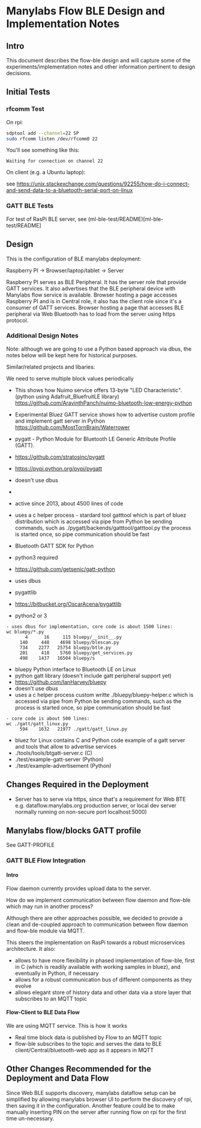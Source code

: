 # Manylabs Flow BLE Design and Implementation Notes

## Intro

This document describes the flow-ble design and will capture some of the experiments/implementation
notes and other information pertinent to design decisions.

## Initial Tests

### rfcomm Test

On rpi:

```bash
sdptool add --channel=22 SP
sudo rfcomm listen /dev/rfcomm0 22
```
You'll see something like this:

```
Waiting for connection on channel 22
```

On client (e.g. a Ubuntu laptop):

see 
https://unix.stackexchange.com/questions/92255/how-do-i-connect-and-send-data-to-a-bluetooth-serial-port-on-linux

### GATT BLE Tests

For test of RasPi BLE server, see (ml-ble-test/README)[ml-ble-test/README]

## Design

This is the configuration of BLE manylabs deployment:

Raspberry PI	 -> Browser/laptop/tablet 	->	Server

Raspberry PI serves as BLE Peripheral. It has the server role that provide GATT services. 
It also advertises that the BLE peripheral device with Manylabs flow service is available.
Browser hosting a page accesses Raspberry PI and is in Central role, it also has the client role since it's a consumer of GATT services.
Browser hosting a page that accesses BLE peripheral via Web Bluetooth has to load from the server using https protocol.

### Additional Design Notes

Note: although we are going to use a Python based approach via dbus, the 
notes below will be kept here for historical purposes.


Similar/related projects and libaries:

We need to serve multiple block values periodically

* This shows how Nuimo service offers 13-byte "LED Characteristic". (python using Adafruit_BluefruitLE library)
https://github.com/AravinthPanch/nuimo-bluetooth-low-energy-python

* Experimental Bluez GATT service
 shows how to advertise custom profile and implement gatt server in Python
https://github.com/MostTornBrain/Waterrower

* pygatt - Python Module for Bluetooth LE Generic Attribute Profile (GATT).
 * https://github.com/stratosinc/pygatt
 * https://pypi.python.org/pypi/pygatt
 * doesn't use dbus
 * 
 * active since 2013, about 4500 lines of code
 * uses a c helper process - stardard tool gatttool which is part of bluez distribution
	which is accessed via pipe from Python be sending commands, such as
	./pygatt/backends/gatttool/gatttool.py
	the process is started once, so pipe communication should be fast

* Bluetooth GATT SDK for Python
 * python3 required
 * https://github.com/getsenic/gatt-python
 * uses dbus

* pygattlib
 * https://bitbucket.org/OscarAcena/pygattlib
 * python2 or 3

```
- uses dbus for implementation, core code is about 1500 lines:
wc bluepy/*.py
       4      16     115 bluepy/__init__.py
     140     448    4698 bluepy/blescan.py
     734    2277   25754 bluepy/btle.py
     201     418    5760 bluepy/get_services.py
     498    1437   16504 bluepy/s
```

* bluepy Python interface to Bluetooth LE on Linux
 * python gatt library (doesn't include gatt peripheral support yet)
 * https://github.com/IanHarvey/bluepy
 * doesn't use dbus
 * uses a c helper process custom writte ./bluepy/bluepy-helper.c
	which is accessed via pipe from Python be sending commands, such as
	the process is started once, so pipe communication should be fast


```
- core code is about 500 lines:
wc ./gatt/gatt_linux.py
     594    1632   21977 ./gatt/gatt_linux.py
```

* bluez for Linux contains C and Python code example of a gatt server and tools that allow to advertise services 
 * ./tools/tools/btgatt-server.c (C)
 * ./test/example-gatt-server (Python)
 * ./test/example-advertisement (Python)

## Changes Required in the Deployment

* Server has to serve via https, since that's a requirement for Web BTE
 e.g. dataflow.manylabs.org production server, or local dev server normally running on non-secure port localhost:5000) 

## Manylabs flow/blocks GATT profile

See GATT-PROFILE

### GATT BLE Flow Integration

#### Intro

Flow daemon currently provides upload data to the server.

How do we implement communication between flow daemon and flow-ble which may run in another process?

Although there are other approaches possible, we decided to provide a clean and de-coupled approach
to communication between flow daemon and flow-ble module via MQTT.

This steers the implementation on RasPi towards a robust microservices architecture. 
It also:

* allows to have more flexibility in phased implementation of flow-ble, first in C (which is readily available with working samples in bluez),
and eventually in Python, if necessary
* allows for a robust communication bus of different components as they evolve
* allows elegant store of history data and other data via a store layer that subscribes to an MQTT topic

#### Flow-Client to BLE Data Flow

We are using MQTT service. This is how it works

* Real time block data is published by Flow to an MQTT topic 
* flow-ble subscribes to the topic and serves the data to BLE client/Central/bluetooth-web app as it appears in MQTT

## Other Changes Recommended for the Deployment and Data Flow

Since Web BLE supports discovery, manylabs dataflow setup can be simplified by allowing
manylabs browser UI to perform the discovery of rpi, then saving it in the configuration.
Another feature could be to make manually inserting PIN on the server after running flow on rpi for the first time un-necessary.


